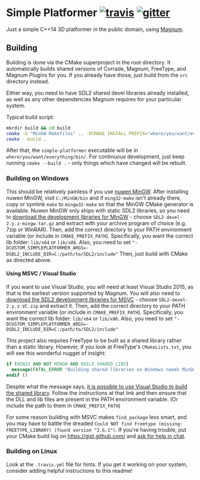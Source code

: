 Simple Platformer [![travis](https://travis-ci.org/LB--/simple-platformer.png?branch=main)](https://travis-ci.org/LB--/simple-platformer) [![gitter](https://badges.gitter.im/Join%20Chat.svg)](https://gitter.im/LB--/simple-platformer?utm_source=badge&utm_medium=badge&utm_campaign=pr-badge&utm_content=badge)
=================

Just a simple C++14 3D platformer in the public domain, using [Magnum](https://github.com/mosra/magnum).

## Building

Building is done via the CMake superproject in the root directory.
It automatically builds shared versions of Corrade, Magnum, FreeType, and Magnum Plugins for you.
If you already have those, just build from the `src` directory instead.

Either way, you need to have SDL2 shared devel libraries already installed, as well as any other dependencies Magnum requires for your particular system.

Typical build script:
```sh
mkrdir build && cd build
cmake -G "MinGW Makefiles" .. -DCMAKE_INSTALL_PREFIX="where/you/want/everything"
cmake --build .
```
After that, the `simple-platformer` executable will be in `where/you/want/everything/bin/`.
For continuous development, just keep running `cmake --build .` - only things which have changed will be rebuilt.

### Building on Windows

This should be relatively painless if you use [nuwen MinGW](http://nuwen.net/mingw.html).
After installing nuwen MinGW, visit `C:/MinGW/bin` and if `ming32-make` isn't already there, copy or symlink `make` to `mingw32-make` so that the MinGW CMake generator is available.
Nuwen MinGW only ships with static SDL2 libraries, so you need to [download the development libraries for MinGW](https://www.libsdl.org/download-2.0.php) - choose `SDL2-devel-2.y.z-mingw.tar.gz` and extract with your archive program of choice (e.g. 7zip or WinRAR).
Then, add the correct directory to your PATH environment variable (or include in `CMAKE_PREFIX_PATH`).
Specifically, you want the correct lib folder: `lib/x64` or `lib/x86`.
Also, you need to set `"-DCUSTOM_SIMPLEPLATFORMER_ARGS=-DSDL2_INCLUDE_DIR=C:/path/to/SDL2/include"`
Then, just build with CMake as directed above.

#### Using MSVC / Visual Studio

If you want to use Visual Studio, you will need at least Visual Studio 2015, as that is the earliest version supported by Magnum.
You will also need to [download the SDL2 development libraries for MSVC](https://www.libsdl.org/download-2.0.php) - choose `SDL2-devel-2.y.z-VC.zip` and extract it.
Then, add the correct directory to your PATH environment variable (or include in `CMAKE_PREFIX_PATH`).
Specifically, you want the correct lib folder: `lib/x64` or `lib/x86`.
Also, you need to set `"-DCUSTOM_SIMPLEPLATFORMER_ARGS=-DSDL2_INCLUDE_DIR=C:/path/to/SDL2/include"`

This project also requires FreeType to be built as a shared library rather than a static library.
However, if you look at FreeType's `CMakeLists.txt`, you will see this wonderful nugget of insight:
```cmake
if (WIN32 AND NOT MINGW AND BUILD_SHARED_LIBS)
  message(FATAL_ERROR "Building shared libraries on Windows needs MinGW")
endif ()
```
Despite what the message says, [it is possible to use Visual Studio to build the shared library](http://stackoverflow.com/a/7387618/1959975).
Follow the instructions at that link and then ensure that the DLL and lib files are present in the PATH environment variable.
(Or include the path to them in `CMAKE_PREFIX_PATH`)

For some reason building with MSVC makes `find_package` less smart, and you may have to battle the dreaded `Could NOT find Freetype (missing: FREETYPE_LIBRARY) (found version "2.6.1")`.
If you're having trouble, put your CMake build log on https://gist.github.com/ and [ask for help in chat](https://gitter.im/LB--/simple-platformer).

### Building on Linux

Look at the `.travis.yml` file for hints.
If you get it working on your system, consider adding helpful instructions to this readme!
